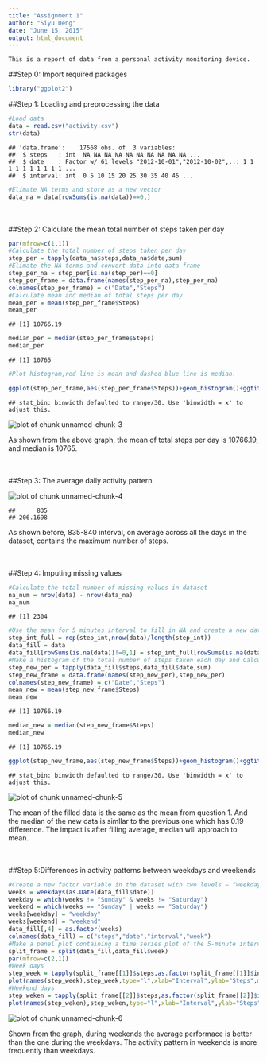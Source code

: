 ```yaml
---
title: "Assignment 1"
author: "Siyu Deng"
date: "June 15, 2015"
output: html_document
---
```

    This is a report of data from a personal activity monitoring device.

##Step 0: Import required packages

```r
library("ggplot2")
```

##Step 1: Loading and preprocessing the data


```r
#Load data
data = read.csv("activity.csv")
str(data)
```

```
## 'data.frame':	17568 obs. of  3 variables:
##  $ steps   : int  NA NA NA NA NA NA NA NA NA NA ...
##  $ date    : Factor w/ 61 levels "2012-10-01","2012-10-02",..: 1 1 1 1 1 1 1 1 1 1 ...
##  $ interval: int  0 5 10 15 20 25 30 35 40 45 ...
```

```r
#Elimate NA terms and store as a new vector
data_na = data[rowSums(is.na(data))==0,]
```

<br><br>
##Step 2: Calculate the mean total number of steps taken per day


```r
par(mfrow=c(1,1))
#Calculate the total number of steps taken per day
step_per = tapply(data_na$steps,data_na$date,sum)
#Elimate the NA terms and convert data into data frame
step_per_na = step_per[is.na(step_per)==0]
step_per_frame = data.frame(names(step_per_na),step_per_na)
colnames(step_per_frame) = c("Date","Steps")
#Calculate mean and median of total steps per day
mean_per = mean(step_per_frame$Steps)
mean_per
```

```
## [1] 10766.19
```

```r
median_per = median(step_per_frame$Steps)
median_per
```

```
## [1] 10765
```

```r
#Plot histogram,red line is mean and dashed blue line is median.

ggplot(step_per_frame,aes(step_per_frame$Steps))+geom_histogram()+ggtitle("Histogram of total steps per day")+ylab("Count")+xlab("Steps")+geom_vline(xintercept = mean_per,col="red",size=2)+geom_vline(xintercept=median_per,col="blue",linetype="dashed",size=2)
```

```
## stat_bin: binwidth defaulted to range/30. Use 'binwidth = x' to adjust this.
```

![plot of chunk unnamed-chunk-3](figure/unnamed-chunk-3-1.png) 

As shown from the above graph, the mean of total steps per day is 10766.19, and median is 10765.

<br><br>
##Step 3: The average daily activity pattern

![plot of chunk unnamed-chunk-4](figure/unnamed-chunk-4-1.png) 

```
##      835 
## 206.1698
```

As shown before, 835-840 interval, on average across all the days in the dataset, contains the maximum number of steps.

<br><br>
##Step 4: Imputing missing values


```r
#Calculate the total number of missing values in dataset
na_num = nrow(data) - nrow(data_na)
na_num
```

```
## [1] 2304
```

```r
#Use the mean for 5 minutes interval to fill in NA and create a new dataset
step_int_full = rep(step_int,nrow(data)/length(step_int))
data_fill = data
data_fill[rowSums(is.na(data))!=0,1] = step_int_full[rowSums(is.na(data))!=0]
#Make a histogram of the total number of steps taken each day and Calculate and report the mean and median total number of steps taken per day.
step_new_per = tapply(data_fill$steps,data_fill$date,sum)
step_new_frame = data.frame(names(step_new_per),step_new_per)
colnames(step_new_frame) = c("Date","Steps")
mean_new = mean(step_new_frame$Steps)
mean_new
```

```
## [1] 10766.19
```

```r
median_new = median(step_new_frame$Steps)
median_new
```

```
## [1] 10766.19
```

```r
ggplot(step_new_frame,aes(step_new_frame$Steps))+geom_histogram()+ggtitle("Histogram of total steps per day filled value")+ylab("Count")+xlab("Steps")+geom_vline(xintercept = mean_per,col="red",size=2)+geom_vline(xintercept=median_per,col="blue",linetype="dashed",size=2)
```

```
## stat_bin: binwidth defaulted to range/30. Use 'binwidth = x' to adjust this.
```

![plot of chunk unnamed-chunk-5](figure/unnamed-chunk-5-1.png) 

The mean of the filled data is the same as the mean from question 1. And the median of the new data is simllar to the previous one which has 0.19 difference. The impact is after filling average, median will approach to mean.

<br><br>
##Step 5:Differences in activity patterns between weekdays and weekends


```r
#Create a new factor variable in the dataset with two levels – “weekday” and “weekend”
weeks = weekdays(as.Date(data_fill$date))
weekday = which(weeks != "Sunday" & weeks != "Saturday")
weekend = which(weeks == "Sunday" | weeks == "Saturday")
weeks[weekday] = "weekday"
weeks[weekend] = "weekend"
data_fill[,4] = as.factor(weeks)
colnames(data_fill) = c("steps","date","interval","week")
#Make a panel plot containing a time series plot of the 5-minute interval
split_frame = split(data_fill,data_fill$week)
par(mfrow=c(2,1))
#Week days
step_week = tapply(split_frame[[1]]$steps,as.factor(split_frame[[1]]$interval),mean)
plot(names(step_week),step_week,type="l",xlab="Interval",ylab="Steps",main="Time series plot of steps within intervals by weekdays")
#Weekend days
step_weken = tapply(split_frame[[2]]$steps,as.factor(split_frame[[2]]$interval),mean)
plot(names(step_weken),step_weken,type="l",xlab="Interval",ylab="Steps",main="Time series plot of steps within intervals by weekends")
```

![plot of chunk unnamed-chunk-6](figure/unnamed-chunk-6-1.png) 

Shown from the graph, during weekends the average performace is better than the one during the weekdays. The activity pattern in weekends is more frequently than weekdays.
